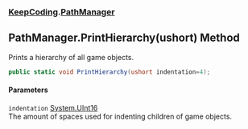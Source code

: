 ### [KeepCoding](KeepCoding.md 'KeepCoding').[PathManager](KeepCoding_PathManager.md 'KeepCoding.PathManager')
## PathManager.PrintHierarchy(ushort) Method
Prints a hierarchy of all game objects.  
```csharp
public static void PrintHierarchy(ushort indentation=4);
```
#### Parameters
<a name='KeepCoding_PathManager_PrintHierarchy(ushort)_indentation'></a>
`indentation` [System.UInt16](https://docs.microsoft.com/en-us/dotnet/api/System.UInt16 'System.UInt16')  
The amount of spaces used for indenting children of game objects.
  
